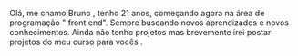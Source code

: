 Olá, me chamo Bruno , tenho 21 anos, começando agora na área de programação " front end". Sempre buscando novos aprendizados e novos conhecimentos.
Ainda não tenho projetos mas brevemente irei postar projetos do meu curso para vocês .
